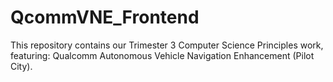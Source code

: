 # QcommVNE_Frontend
This repository contains our Trimester 3 Computer Science Principles work, featuring: Qualcomm Autonomous Vehicle Navigation Enhancement (Pilot City).
